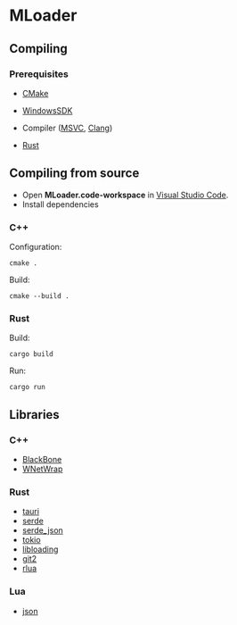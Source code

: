 # MLoader

## Compiling
### Prerequisites
- [CMake](https://cmake.org/)
- [WindowsSDK](https://developer.microsoft.com/en-us/windows/downloads/windows-sdk/)
- Compiler ([MSVC](https://visualstudio.microsoft.com/ru/), [Clang](https://clang.llvm.org/))
  
- [Rust](https://www.rust-lang.org/)

## Compiling from source
- Open **MLoader.code-workspace** in [Visual Studio Code](https://code.visualstudio.com/).
- Install dependencies

### C++

Configuration:
```console
cmake .
```

Build:
```console
cmake --build .
```

### Rust
Build:
```console
cargo build
```

Run:
```console
cargo run
```

## Libraries
### C++
- [BlackBone](https://github.com/DarthTon/Blackbone)
- [WNetWrap](https://github.com/hack-tramp/WNetWrap)

### Rust
- [tauri](https://tauri.app/)
- [serde](https://github.com/serde-rs/serde)
- [serde_json](https://github.com/serde-rs/json)
- [tokio](https://github.com/tokio-rs/tokio)
- [libloading](https://github.com/nagisa/rust_libloading/)
- [git2](https://github.com/rust-lang/git2-rs)
- [rlua](https://github.com/amethyst/rlua)

### Lua
- [json](https://github.com/rxi/json.lua)